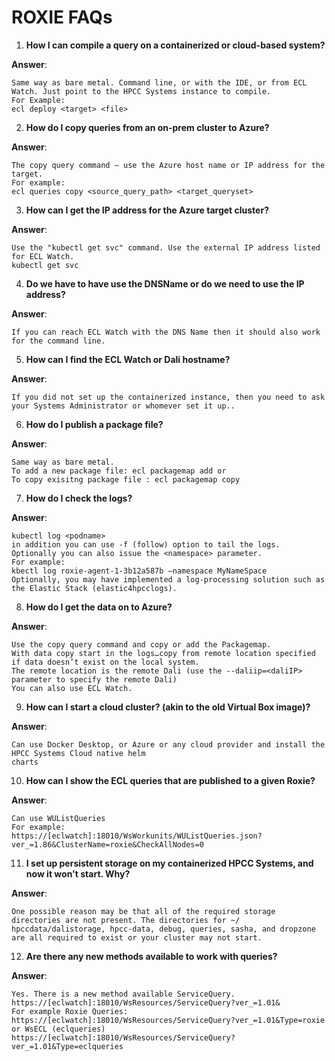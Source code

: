 
# ROXIE FAQs

1. **How I can compile a query on a containerized or cloud-based system?**

**Answer**:
```
Same way as bare metal. Command line, or with the IDE, or from ECL Watch. Just point to the HPCC Systems instance to compile.
For Example:
ecl deploy <target> <file>
```


2. **How do I copy queries from an on-prem cluster to Azure?**

**Answer**:
```
The copy query command – use the Azure host name or IP address for the target.
For example:
ecl queries copy <source_query_path> <target_queryset>
```

3. **How can I get the IP address for the Azure target cluster?**

**Answer**:
```
Use the "kubectl get svc" command. Use the external IP address listed for ECL Watch.
kubectl get svc
```

4. **Do we have to have use the DNSName or do we need to use the IP address?**

**Answer**:
```
If you can reach ECL Watch with the DNS Name then it should also work for the command line.
```

5. **How can I find the ECL Watch or Dali hostname?**

**Answer**:
```
If you did not set up the containerized instance, then you need to ask your Systems Administrator or whomever set it up..
```

6. **How do I publish a package file?**

**Answer**:
```
Same way as bare metal.
To add a new package file: ecl packagemap add or
To copy exisitng package file : ecl packagemap copy
```

7. **How do I check the logs?**

**Answer**:
```
kubectl log <podname>
in addition you can use -f (follow) option to tail the logs. Optionally you can also issue the <namespace> parameter.
For example:
kbectl log roxie-agent-1-3b12a587b –namespace MyNameSpace
Optionally, you may have implemented a log-processing solution such as the Elastic Stack (elastic4hpcclogs).
```

8. **How do I get the data on to Azure?**

**Answer**:
```
Use the copy query command and copy or add the Packagemap.
With data copy start in the logs…copy from remote location specified if data doesn’t exist on the local system.
The remote location is the remote Dali (use the --daliip=<daliIP> parameter to specify the remote Dali)
You can also use ECL Watch.
```

9. **How can I start a cloud cluster? (akin to the old Virtual Box image)?**

**Answer**:
```
Can use Docker Desktop, or Azure or any cloud provider and install the HPCC Systems Cloud native helm
charts
```

10. **How can I show the ECL queries that are published to a given Roxie?**

**Answer**:
```
Can use WUListQueries
For example:
https://[eclwatch]:18010/WsWorkunits/WUListQueries.json?ver_=1.86&ClusterName=roxie&CheckAllNodes=0
```

11. **I set up persistent storage on my containerized HPCC Systems, and now it won't start. Why?**

**Answer**:
```
One possible reason may be that all of the required storage directories are not present. The directories for ~/
hpccdata/dalistorage, hpcc-data, debug, queries, sasha, and dropzone are all required to exist or your cluster may not start.
```

12. **Are there any new methods available to work with queries?**

**Answer**:
```
Yes. There is a new method available ServiceQuery.
https://[eclwatch]:18010/WsResources/ServiceQuery?ver_=1.01&
For example Roxie Queries:
https://[eclwatch]:18010/WsResources/ServiceQuery?ver_=1.01&Type=roxie
or WsECL (eclqueries)
https://[eclwatch]:18010/WsResources/ServiceQuery?ver_=1.01&Type=eclqueries
```